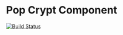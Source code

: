Pop Crypt Component
===================

[![Build Status](https://travis-ci.org/popphp/pop-crypt.svg?branch=master)](https://travis-ci.org/popphp/pop-crypt)

